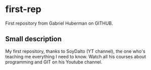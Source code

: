 # first-rep
First repository from Gabriel Huberman on GITHUB.
## Small description
My  first repository, thanks to SoyDalto (YT channel), the one who's teaching me everything I need to know.
Watch all his courses about programming and GIT on his Youtube channel.
